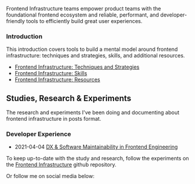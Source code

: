 Frontend Infrastructure teams empower product teams with the foundational frontend ecosystem and reliable, performant, and developer-friendly tools to efficiently build great user experiences.

### Introduction

This introduction covers tools to build a mental model around frontend infrastructure: techniques and strategies, skills, and additional resources.

- [Frontend Infrastructure: Techniques and Strategies](/frontend-infrastructure-techniques-and-strategies)
- [Frontend Infrastructure: Skills](/frontend-infrastructure-skills)
- [Frontend Infrastructure: Resources](/frontend-infrastructure-resources)

<div class="series">

## Studies, Research & Experiments

The research and experiments I've been doing and documenting about frontend infrastructure in posts format.

### Developer Experience

- <time class="date">2021-04-04</time> <span>[DX & Software Maintainability in Frontend Engineering](/dx-and-software-maintainability-in-frontend-engineering)</span>

To keep up-to-date with the study and research, follow the experiments on the [Frontend Infrastructure](https://github.com/imteekay/frontend-infrastructure) github repository.

Or follow me on social media below:

</div>
